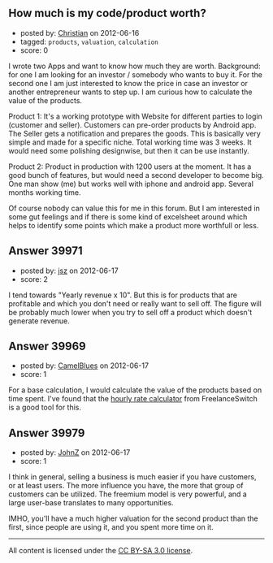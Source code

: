 ## How much is my code/product worth?

- posted by: [Christian](https://stackexchange.com/users/-1/9952-christian) on 2012-06-16
- tagged: `products`, `valuation`, `calculation`
- score: 0

I wrote two Apps and want to know how much they are worth. Background: for one I am looking for an investor / somebody who wants to buy it. For the second one I am just interested to know the price in case an investor or another entrepreneur wants to step up. I am curious how to calculate the value of the products.

Product 1:
It's a working prototype with Website for different parties to login (customer and seller). Customers can pre-order products by Android app. The Seller gets a notification and prepares the goods.
This is basically very simple and made for a specific niche. Total working time was 3 weeks. It would need some polishing designwise, but then it can be use instantly.

Product 2:
Product in production with 1200 users at the moment. It has a good bunch of features, but would need a second developer to become big. One man show (me) but works well with iphone and android app. Several months working time.


Of course nobody can value this for me in this forum. But I am interested in some gut feelings and if there is some kind of excelsheet around which helps to identify some points which make a product more worthfull or less.


## Answer 39971

- posted by: [jsz](https://stackexchange.com/users/-1/13035-jsz) on 2012-06-17
- score: 2

I tend towards "Yearly revenue x 10". But this is for products that are profitable and which you don't need or really want to sell off. The figure will be probably much lower when you try to sell off a product which doesn't generate revenue. 


## Answer 39969

- posted by: [CamelBlues](https://stackexchange.com/users/-1/10410-camelblues) on 2012-06-17
- score: 1

<p>For a base calculation, I would calculate the value of the products based on time spent. I've found that the <a href="http://freelanceswitch.com/rates/" rel="nofollow">hourly rate calculator</a> from FreelanceSwitch is a good tool for this.</p>



## Answer 39979

- posted by: [JohnZ](https://stackexchange.com/users/-1/18439-johnz) on 2012-06-17
- score: 1

I think in general, selling a business is much easier if you have customers, or at least users.  The more influence you have, the more that group of customers can be utilized.  The freemium model is very powerful, and a large user-base translates to many opportunities.  

IMHO, you'll have a much higher valuation for the second product than the first, since people are using it, and you spent more time on it.  



---

All content is licensed under the [CC BY-SA 3.0 license](https://creativecommons.org/licenses/by-sa/3.0/).
